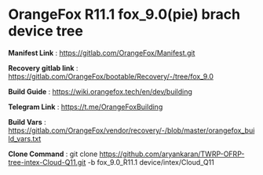 # OrangeFox R11.1 fox_9.0(pie) brach device tree


<b> Manifest Link</b>  :  https://gitlab.com/OrangeFox/Manifest.git

<b>Recovery gitlab link</b>  :   https://gitlab.com/OrangeFox/bootable/Recovery/-/tree/fox_9.0


<b> Build Guide</b>  : https://wiki.orangefox.tech/en/dev/building


<b> Telegram Link</b>  :  https://t.me/OrangeFoxBuilding


<b> Build Vars</b>  : https://gitlab.com/OrangeFox/vendor/recovery/-/blob/master/orangefox_build_vars.txt


<b>Clone Command</b> :  git clone https://github.com/aryankaran/TWRP-OFRP-tree-intex-Cloud-Q11.git -b fox_9.0_R11.1 device/intex/Cloud_Q11
